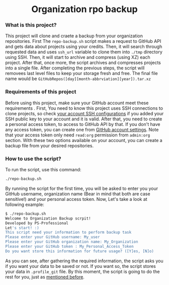 <h1 align="center"><b>Organization rpo backup</b></h1>

### What is this project?

This project will clone and craete a backup from your organization repositories. First The `repo-backup.sh` script makes a request to GitHub API and gets data about projects using your credits. Then, it will search through requested data and uses `ssh_url` variable to clone them into `./tmp` directory using SSH. Then, it will start to archive and compress (using XZ) each project. After that, once more, the script archives and compresses projects into a single file. After completing the previous steps, the script will removees last level files to keep your storage fresh and free. The final file name would be `GitHubRepos([day][month-abbrviation][year]).tar.xz`

### Requirements of this project

Before using this project, make sure your GitHub account meet these requirements . First, You need to know this project uses SSH connections to clone projects, so check [your account SSH configurations](https://github.com/settings/keys) if you added your SSH public key to your account and it is valid. After that, you need to create a personal access token, to access to GitHub API by that. If you don't have any access token, you can create one from [GitHub account settings](https://github.com/settings/tokens). Note that your access token only need `read:org` permission from `admin:org` section. With these two options available on your account, you can create a backup file from your desired repositories.

###  How to use the script?

To run the script, use this command:

```bash
./repo-backup.sh
```

By running the script for the first time, you will be asked to enter you your GitHub username, organization name (Bear in mind that both are case sensitive!) and your personal access token. Now, Let's take a look at following example:

```bash
$ ./repo-backup.sh
Welcome to Organization Backup scrpit!
Developed by PS-Professional
Let's start! :)
This script need your information to perform backup task
Please enter your GitHub username: My_user
Please enter your GitHub organization name: My_Organization
Please enter your GitHub token : My_Personal_Access_Token
Do you want store this information for future usage? ([Y]es, [N]o)
```

As you can see, after gathering the required information, the script asks you if you want your data to be saved or not. If you want so, the script stores your data in `.profile_git` file. By this moment,  the script is going to do the rest for you, just as [mentioned before](https://github.com/PS-Professional/Organization-Backup#what-is-this-project).
